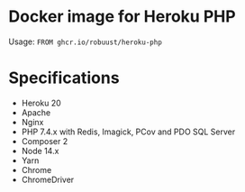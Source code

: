 # Docker image for Heroku PHP

Usage: `FROM ghcr.io/robuust/heroku-php`

# Specifications

* Heroku 20
* Apache
* Nginx
* PHP 7.4.x with Redis, Imagick, PCov and PDO SQL Server
* Composer 2
* Node 14.x
* Yarn
* Chrome
* ChromeDriver
